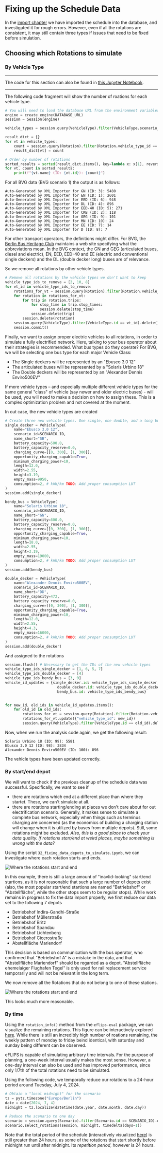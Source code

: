 # Fixing up the Schedule Data

In the [import chapter](./20_import.md) we have imported the schedule into the database, and investigated it for rough errors. However, even if all the rotations are consistent, it may still contain three types if issues that need to be fixed before simulation.

## Choosing which Rotations to simulate

### By Vehicle Type

---

The code for this section can also be found in [this Jupyter Notebook](https://github.com/mpm-tu-berlin/eflips-book/blob/main/31_fixing_data_vehicle_types.ipynb).

---

The following code fragment will show the number of roations for each vehicle type.

```python
# You will need to load the database URL from the environment variables
engine = create_engine(DATABASE_URL)
session = Session(engine)

vehicle_types = session.query(VehicleType).filter(VehicleType.scenario_id == SCENARIO_ID).all()

result_dict = {}
for vt in vehicle_types:
	count = session.query(Rotation).filter(Rotation.vehicle_type_id == vt.id).count()
	result_dict[vt] = count

# Order by number of rotations
sorted_results = sorted(result_dict.items(), key=lambda x: x[1], reverse=True)
for vt, count in sorted_results:
	print(f"{vt.name} (ID: {vt.id}): {count}")
```

For all BVG data (BVG scenario 1) the output is as follows:

```
Auto-Generated by XML Importer for GN (ID: 3): 5480
Auto-Generated by XML Importer for EN (ID: 1): 2601
Auto-Generated by XML Importer for EED (ID: 6): 948
Auto-Generated by XML Importer for DL (ID: 4): 896
Auto-Generated by XML Importer for EED-40 (ID: 5): 271
Auto-Generated by XML Importer for CKB (ID: 2): 118
Auto-Generated by XML Importer for GEG (ID: 9): 101
Auto-Generated by XML Importer for MN (ID: 10): 24
Auto-Generated by XML Importer for EE (ID: 7): 14
Auto-Generated by XML Importer for D (ID: 8): 7
```

For other transport operators, the definitions might differ. For BVG, the [Berlin Bus Heritage Club](https://www.traditionsbus.de/Fahrzeuge/typologie.htm) maintains a web site specifying what the abbreviations mean. In the BVG context, the GN and GEG (articulated buses, diesel and electric), EN, EED, EED-40 and EE (electric and conventional single deckers) and the DL (double decker long) buses are of relevance. 

So we remove all rotations by other vehicle types.

```python
# Remove all rotations by the vehicle types we don't want to keep
vehicle_type_ids_to_remove = [2, 10, 8]
for vt_id in vehicle_type_ids_to_remove:
	rotations_for_vt = session.query(Rotation).filter(Rotation.vehicle_type_id == vt_id).all()
	for rotation in rotations_for_vt:
		for trip in rotation.trips:
			for stop_time in trip.stop_times:
				session.delete(stop_time)
			session.delete(trip)
		session.delete(rotation)
	session.query(VehicleType).filter(VehicleType.id == vt_id).delete()
	session.commit()
```

Finally, we want to assign proper electric vehicles to all rotations, in order to simulate a fully electrified network. Here, talking to your bus operator about their strategies is recommended. What bus types do they operate? For BVG, we will be selecting one bus type for each major Vehicle Class:

- The Single deckers will be represented by an "Ebusco 3.0 12"
- The articulated buses will be represented by a "Solaris Urbino 18"
- The Double deckers will be represented by an "Alexander Dennis Enviro500EV"

If more vehicle types – and especially multiple different vehicle types for the same general "class" of vehicle (say newer and older electric buses) - will be used, you will need to make a decision on how to assign these. This is a complex optimization problem and not covered at the moment. 

In out case, the new vehicle types are created

```python
# Create three new vehicle types. One single, one double, and a long bus.
single_decker = VehicleType(
    name="Ebusco 3.0 12",
    scenario_id=SCENARIO_ID,
    name_short="SB",
    battery_capacity=500.0,
    battery_capacity_reserve=0.0,
    charging_curve=[[0, 300], [1, 300]],
    opportunity_charging_capable=True,
    minimum_charging_power=10,
    length=12.0,
    width=2.55,
    height=3.19,
    empty_mass=9950,
    consumption=2, # kWh/km TODO: Add proper consumption LUT
)
session.add(single_decker)

bendy_bus = VehicleType(
    name="Solaris Urbino 18",
    scenario_id=SCENARIO_ID,
    name_short="GN",
    battery_capacity=800.0,
    battery_capacity_reserve=0.0,
    charging_curve=[[0, 300], [1, 300]],
    opportunity_charging_capable=True,
    minimum_charging_power=10,
    length=18.0,
    width=2.55,
    height=3.19,
    empty_mass=19000,
    consumption=2, # kWh/km TODO: Add proper consumption LUT
)
session.add(bendy_bus)

double_decker = VehicleType(
    name="Alexander Dennis Enviro500EV",
    scenario_id=SCENARIO_ID,
    name_short="DD",
    battery_capacity=472,
    battery_capacity_reserve=0.0,
    charging_curve=[[0, 300], [1, 300]],
    opportunity_charging_capable=True,
    minimum_charging_power=10,
    length=12.0,
    width=2.55,
    height=4.3,
    empty_mass=16000,
    consumption=2, # kWh/km TODO: Add proper consumption LUT
)
session.add(double_decker)
```

And assigned to the rotations

```python
session.flush() # Necessary to get the IDs of the new vehicle types
vehicle_type_ids_single_decker = [1, 6, 5, 7]
vehicle_type_ids_double_decker = [4]
vehicle_type_ids_bendy_bus = [3, 9]
vehicle_id_updates = {single_decker.id: vehicle_type_ids_single_decker,
						double_decker.id: vehicle_type_ids_double_decker,
						bendy_bus.id: vehicle_type_ids_bendy_bus}  
					  

for new_id, old_ids in vehicle_id_updates.items():
	for old_id in old_ids:
		rotations_for_vt = session.query(Rotation).filter(Rotation.vehicle_type_id == old_id)
		rotations_for_vt.update({"vehicle_type_id": new_id})
		session.query(VehicleType).filter(VehicleType.id == old_id).delete()
```

Now, when we run the analysis code again, we get the following result:
```
Solaris Urbino 18 (ID: 99): 5581
Ebusco 3.0 12 (ID: 98): 3834
Alexander Dennis Enviro500EV (ID: 100): 896
```

The vehicle types have been updated correctly.

### By start/end depot

We will want to check if the previous cleanup of the schedule data was successful. Specifically, we want to see if 

- there are rotations which end at a different place than where they startet. These, we can't simulate at all.
- there are rotations starting/ending at places we don't care about for out electrification scenario. Generally, it makes sense to simulate a complete bus network, especially when things such as terminus charging are concerned (as the economics of building a charging station will change when it is utilized by buses from multiple depots). Still, some rotations might be excluded. *Also, this is a good place to check your data quality. If rotations start/end at weird places, maybe something is wrong with the data?*

Using the script `32_fixing_data_depots_to_simulate.ipynb`, we can investigate where each rotation starts and ends. 

![Where the rotations start and end](media/rotations_per_station.svg)

In this example, there is still a large amount of "inavlid-looking" start/end startions, as it is not reasonable that such a large number of depots exist (also, the most popular start/end startions are named "Betriebshof" or "Abstellfläche", while the other stops seem to be regular stops). While work remains in progress to fix the data import properly, we first reduce our data set to the following 7 depots

- Betriebshof Indira-Gandhi-Straße
- Betriebshof Müllerstraße
- Betriebshof Britz
- Betriebshof Spandau
- Betriebshof Lichtenberg
- Betriebshof Cicerostraße
- Abstellfläche Mariendorf

This decision is based on communication with the bus operator, who confirmed that "Betriebshof A" is a mistake in the data, and that "Abstellfläche Mariendorf" should be regarded as a depot. "Abstellfläche ehemelaiger Flughafen Tegel" is only used for rail replacement service temporarily and will not be relevant in the long term.

We now remove all the Rotations that do not belong to one of these stations.

![Where the rotations start and end](media/rotations_per_station_reduced.svg)

This looks much more reasonable.

### By time

Using the `rotation_info()` method from the `eflips-eval` package, we can visualize the remaining rotations. This figure can be interactively explored [here](media/scenario_1_reduced_rotations.html). While there is still an incredibly high number of roations remaining, the weekly pattern of monday to friday beind identical, with saturday and sunday being different can be observed. 

eFLIPS is capable of simulating arbitrary time intervals. For the purpose of planning, a one-week interval usually makes the most sense. However, a one-day interval can also be used and has improved performance, since only 1/7th of the total rotations need to be simulated.

Using the following code, we temporally reduce our rotations to a 24-hour period around Tuesday, July 4, 2024. 

```python
# Obtain a "local midnight" for the scenario
tz = pytz.timezone("Europe/Berlin")
date = date(2024, 7, 4)
midnight = tz.localize(datetime(date.year, date.month, date.day))

# Reduce the scenario to one day
scenario = session.query(Scenario).filter(Scenario.id == SCENARIO_ID).one()
scenario.select_rotations(session, midnight, timedelta(days=1))
```

Note that the total period of the schedule (interactively visualized [here](media/scenario_1_final_rotations.html)) is still greater than 24 hours, as some of the rotations that start shortly before midnight run until after midnight. Its *repetition period*, however is 24 hours.